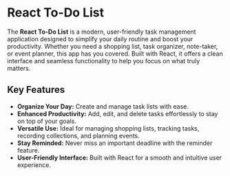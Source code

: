 # React To-Do List

The **React To-Do List** is a modern, user-friendly task management application designed to simplify your daily routine and boost your productivity. Whether you need a shopping list, task organizer, note-taker, or event planner, this app has you covered. Built with React, it offers a clean interface and seamless functionality to help you focus on what truly matters.

## Key Features
- **Organize Your Day:** Create and manage task lists with ease.
- **Enhanced Productivity:** Add, edit, and delete tasks effortlessly to stay on top of your goals.
- **Versatile Use:** Ideal for managing shopping lists, tracking tasks, recording collections, and planning events.
- **Stay Reminded:** Never miss an important deadline with the reminder feature.
- **User-Friendly Interface:** Built with React for a smooth and intuitive user experience.


